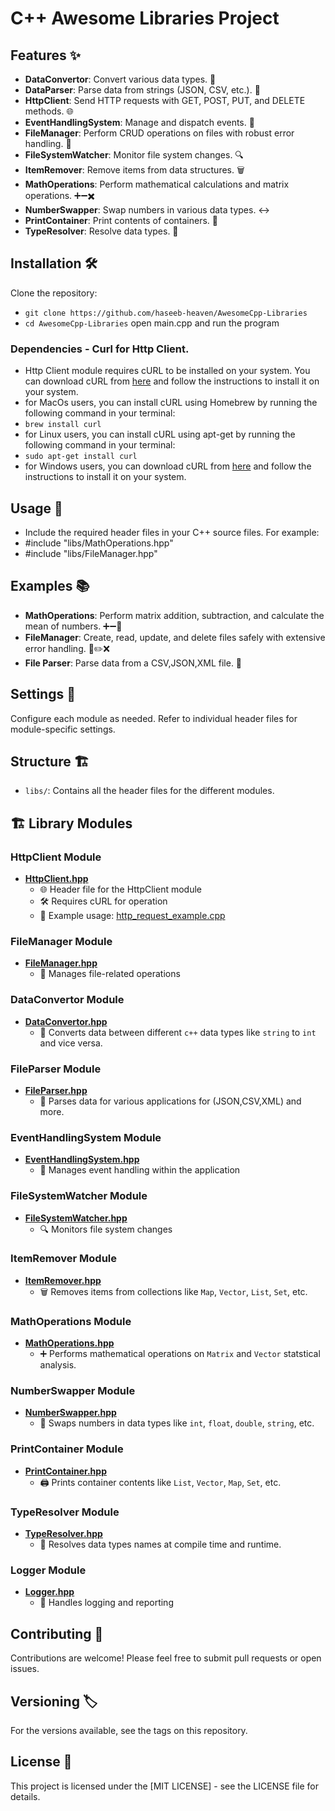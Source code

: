 # C++ Awesome Libraries Project

## Features ✨
- **DataConvertor**: Convert various data types. 🔄
- **DataParser**: Parse data from strings (JSON, CSV, etc.). 📝
- **HttpClient**: Send HTTP requests with GET, POST, PUT, and DELETE methods. 🌐
- **EventHandlingSystem**: Manage and dispatch events. 🎉
- **FileManager**: Perform CRUD operations on files with robust error handling. 📁
- **FileSystemWatcher**: Monitor file system changes. 🔍
- **ItemRemover**: Remove items from data structures. 🗑️
- **MathOperations**: Perform mathematical calculations and matrix operations. ➕➖✖️
- **NumberSwapper**: Swap numbers in various data types. ↔️
- **PrintContainer**: Print contents of containers. 📄
- **TypeResolver**: Resolve data types. 🔄

## Installation 🛠️
Clone the repository:
- `git clone https://github.com/haseeb-heaven/AwesomeCpp-Libraries`
- `cd AwesomeCpp-Libraries`
open main.cpp and run the program
### Dependencies - Curl for Http Client.
- Http Client module requires cURL to be installed on your system. You can download cURL from [here](https://curl.se/download.html) and follow the instructions to install it on your system.
- for MacOs users, you can install cURL using Homebrew by running the following command in your terminal:
- `brew install curl`
- for Linux users, you can install cURL using apt-get by running the following command in your terminal:
- `sudo apt-get install curl`
- for Windows users, you can download cURL from [here](https://curl.se/windows/) and follow the instructions to install it on your system.


## Usage 🚀
- Include the required header files in your C++ source files. For example:
- #include "libs/MathOperations.hpp"
- #include "libs/FileManager.hpp"

## Examples 📚
- **MathOperations**: Perform matrix addition, subtraction, and calculate the mean of numbers. ➕➖🔢
- **FileManager**: Create, read, update, and delete files safely with extensive error handling. 📁✏️❌
- **File Parser**: Parse data from a CSV,JSON,XML file. 📝

## Settings 🔧
Configure each module as needed. Refer to individual header files for module-specific settings.

## Structure 🏗️
- `libs/`: Contains all the header files for the different modules.
## 🏗️ Library Modules

### HttpClient Module
- **[HttpClient.hpp](https://github.com/haseeb-heaven/AwesomeCpp-Libraries/blob/main/libs/HttpClient.hpp)**
  - 🌐 Header file for the HttpClient module
  - 🛠️ Requires cURL for operation
  - 📖 Example usage: [http_request_example.cpp](https://github.com/haseeb-heaven/AwesomeCpp-Libraries/blob/main/http_request_example.cpp)

### FileManager Module
- **[FileManager.hpp](https://github.com/haseeb-heaven/AwesomeCpp-Libraries/blob/main/libs/FileManager.hpp)**
  - 📂 Manages file-related operations

### DataConvertor Module
- **[DataConvertor.hpp](https://github.com/haseeb-heaven/AwesomeCpp-Libraries/blob/main/libs/DataConvertor.hpp)**
  - 🔄 Converts data between different `c++` data types like `string` to `int` and vice versa.

### FileParser Module
- **[FileParser.hpp](https://github.com/haseeb-heaven/AwesomeCpp-Libraries/blob/main/libs/FileParser.hpp)**
  - 📝 Parses data for various applications for (JSON,CSV,XML) and more.

### EventHandlingSystem Module
- **[EventHandlingSystem.hpp](https://github.com/haseeb-heaven/AwesomeCpp-Libraries/blob/main/libs/EventHandlingSystem.hpp)**
  - 📅 Manages event handling within the application

### FileSystemWatcher Module
- **[FileSystemWatcher.hpp](https://github.com/haseeb-heaven/AwesomeCpp-Libraries/blob/main/libs/FileSystemWatcher.hpp)**
  - 🔍 Monitors file system changes

### ItemRemover Module
- **[ItemRemover.hpp](https://github.com/haseeb-heaven/AwesomeCpp-Libraries/blob/main/libs/ItemRemover.hpp)**
  - 🗑️ Removes items from collections like `Map`, `Vector`, `List`, `Set`, etc.

### MathOperations Module
- **[MathOperations.hpp](https://github.com/haseeb-heaven/AwesomeCpp-Libraries/blob/main/libs/MathOperations.hpp)**
  - ➕ Performs mathematical operations on `Matrix` and `Vector` statstical analysis.

### NumberSwapper Module
- **[NumberSwapper.hpp](https://github.com/haseeb-heaven/AwesomeCpp-Libraries/blob/main/libs/NumberSwapper.hpp)**
  - 🔁 Swaps numbers in data types like `int`, `float`, `double`, `string`, etc.

### PrintContainer Module
- **[PrintContainer.hpp](https://github.com/haseeb-heaven/AwesomeCpp-Libraries/blob/main/libs/PrintContainer.hpp)**
  - 🖨️ Prints container contents like `List`, `Vector`, `Map`, `Set`, etc.

### TypeResolver Module
- **[TypeResolver.hpp](https://github.com/haseeb-heaven/AwesomeCpp-Libraries/blob/main/libs/TypeResolver.hpp)**
  - 🧩 Resolves data types names at compile time and runtime.

### Logger Module
- **[Logger.hpp](https://github.com/haseeb-heaven/AwesomeCpp-Libraries/blob/main/libs/Logger.hpp)**
  - 📜 Handles logging and reporting


## Contributing 🤝
Contributions are welcome! Please feel free to submit pull requests or open issues.

## Versioning 🏷️
For the versions available, see the tags on this repository.

## License 📜
This project is licensed under the [MIT LICENSE] - see the LICENSE file for details.
